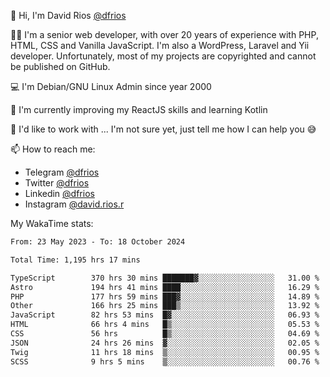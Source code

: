 👋 Hi, I'm David Rios [@dfrios](https://github.com/dfrios)

👨‍💻 I'm a senior web developer, with over 20 years of experience with PHP, HTML, CSS and Vanilla JavaScript. I'm also a WordPress, Laravel and Yii developer. Unfortunately, most of my projects are copyrighted and cannot be published on GitHub.

💻 I'm Debian/GNU Linux Admin since year 2000

🌱 I'm currently improving my ReactJS skills and learning Kotlin

💞️ I'd like to work with ... I'm not sure yet, just tell me how I can help you 😅


📫 How to reach me:
* Telegram [@dfrios](https://t.me/dfrios)
* Twitter [@dfrios](https://twitter.com/dfrios)
* Linkedin [@dfrios](https://linkedin.com/in/dfrios)
* Instagram [@david.rios.r](https://instagram.com/david.rios.r)



My WakaTime stats:
<!--START_SECTION:waka-->

```txt
From: 23 May 2023 - To: 18 October 2024

Total Time: 1,195 hrs 17 mins

TypeScript        370 hrs 30 mins ███████▓░░░░░░░░░░░░░░░░░   31.00 %
Astro             194 hrs 41 mins ████░░░░░░░░░░░░░░░░░░░░░   16.29 %
PHP               177 hrs 59 mins ███▓░░░░░░░░░░░░░░░░░░░░░   14.89 %
Other             166 hrs 25 mins ███▒░░░░░░░░░░░░░░░░░░░░░   13.92 %
JavaScript        82 hrs 53 mins  █▓░░░░░░░░░░░░░░░░░░░░░░░   06.93 %
HTML              66 hrs 4 mins   █▒░░░░░░░░░░░░░░░░░░░░░░░   05.53 %
CSS               56 hrs          █▒░░░░░░░░░░░░░░░░░░░░░░░   04.69 %
JSON              24 hrs 26 mins  ▓░░░░░░░░░░░░░░░░░░░░░░░░   02.05 %
Twig              11 hrs 18 mins  ▒░░░░░░░░░░░░░░░░░░░░░░░░   00.95 %
SCSS              9 hrs 5 mins    ▒░░░░░░░░░░░░░░░░░░░░░░░░   00.76 %
```

<!--END_SECTION:waka-->
